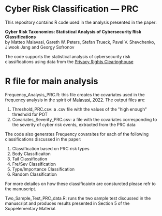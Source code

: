 
# Cyber Risk Classification — PRC

This repository contains R code used in the analysis presented in the paper:

**Cyber Risk Taxonomies: Statistical Analysis of Cybersecurity Risk Classifications**  
by Matteo Malavasi, Gareth W. Peters, Stefan Trueck, Pavel V. Shevchenko, Jiwook Jang and Georgy Sofronov


The code supports the statistical analysis of cybersecurity risk classifications using data from the [Privacy Rights Clearinghouse]([https://privacyrights.org/data-breaches])



# R file for main analysis

Frequency_Analysis_PRC.R: this file creates the covariates used in the frequency analysis in the spirit of [Malavasi, 2022](https://doi.org/10.1016/j.insmatheco.2022.05.003). The output files are:
1. Threshold_PRC.csv: a .csv file with the values of the "high enough" threshold for POT
2. Covariates_Severity_PRC.csv: a file with the covariates corresponding to the severity of cyber risk events, extracted from the PRC data

The code also generates Frequency covaraites for each of the following classifications discussed in the paper:
1. Classification based on PRC risk types
2. Body Classificaiton
3. Tail Classification
4. Fre/Sev Classification
5. Type/Importance Classification
6. Random Classification

For more detailes on how these classificaiotn are consturcted please refr to the manuscript.

Two_Sample_Test_PRC_data.R: runs the two sample test discussed in the manuscript and produces results presented in Section 5 of the Suppelementary Material. 
   

   

